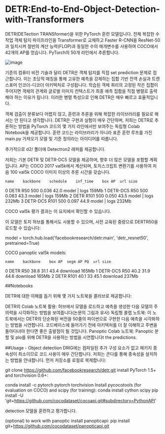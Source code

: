 # DETR:End-to-End-Object-Detection-with-Transformers

DETR(DETection TRANSformer)을 위한 PyTorch 훈련 모델입니다. 전체 복잡한 수작업 객체 탐지 파이프라인을 Transformer로 교체하고 Faster R-CNN을 ResNet-50과 일치시켜 절반의 계산 능력(FLOP)과 동일한 수의 매개변수를 사용하여 COCO에서 42개의 AP를 얻습니다. PyTorch의 50개 라인에서 추론합니다.

![image](https://github.com/hyeyun0302/DETR_End-to-End-Object-Detection-with-Transformers/assets/104217871/d0e32cc8-52f6-42a4-a13d-43e73d608e2b)


기존의 컴퓨터 비전 기술과 달리 DETR은 객체 탐지를 직접 set prediction 문제로 접근합니다. 이는 초당적 매칭을 통해 고유한 예측을 강제하는 집합 기반 전역 손실과 트랜스포머 인코더-디코더 아키텍처로 구성됩니다. 학습된 객체 쿼리의 고정된 작은 집합이 주어지면 객체의 관계와 글로벌 이미지 컨텍스트가 최종 예측 집합을 직접 병렬로 출력해야 하는 이유가 됩니다. 이러한 병렬 특성으로 인해 DETR은 매우 빠르고 효율적입니다.

객체 검출이 분류보다 어렵지 않고, 훈련과 추론을 위해 복잡한 라이브러리를 필요로 해서는 안 된다고 생각합니다. DETR은 구현과 실험이 매우 간단하며, 저희는 DETR로 추론하는 방법을 PyTorch 코드의 몇 가지 라인에서만 보여주는 독립형 Colab Notebook을 제공합니다. 훈련 코드는 라이브러리가 아니라 표준 훈련 루프를 가진 main.py 가져오기 모델 및 기준 정의라는 아이디어를 따릅니다.

추가적으로 d2/ 폴더에 Detectron2 래퍼를 제공합니다.


저희는 기본 DETR 및 DETR-DC5 모델을 제공하며, 향후 더 많은 모델을 포함할 계획입니다. AP는 COCO 2017 val5k에서 계산되며, 토치스크립트 변환기를 사용하여 처음 100 val5k COCO 이미지 이상의 추론 시간을 갖습니다.


	name	backbone	schedule	inf_time	box AP	url	size
0	DETR	R50	500	0.036	42.0	model | logs	159Mb
1	DETR-DC5	R50	500	0.083	43.3	model | logs	159Mb
2	DETR	R101	500	0.050	43.5	model | logs	232Mb
3	DETR-DC5	R101	500	0.097	44.9	model | logs	232Mb


COCO val5k 평가 결과는 이 요지에서 확인할 수 있습니다.

이 모델은 토치 허브를 통해서도 사용할 수 있으며, 사전 교육된 중량으로 DERTR50을 로드할 수 있습니다:

model = torch.hub.load('facebookresearch/detr:main', 'detr_resnet50', pretrained=True)

COCO panoptic val5k models:

	name	backbone	box AP	segm AP	PQ	url	size
0	DETR	R50	38.8	31.1	43.4	download	165Mb
1	DETR-DC5	R50	40.2	31.9	44.6	download	165Mb
2	DETR	R101	40.1	33	45.1	download	237Mb


##Notebooks

DETR에 대한 이해를 돕기 위해 몇 가지 노트북을 콜라브로 제공합니다:

DETR의 Colab 노트북 활용: 허브에서 모델을 로드하고 예측을 생성한 다음 모델의 주의력을 시각화하는 방법을 보여줍니다(논문의 그림과 유사)
독립형 콜랩 노트북: 이 노트북에서는 DETR의 단순화된 버전을 50줄의 파이썬으로 구현한 다음 예측을 시각화하는 방법을 시연합니다. 코드베이스에 들어가기 전에 아키텍처를 더 잘 이해하고 주변을 돌아다녀야 한다면 좋은 출발점이 될 것입니다.
Panoptic Colab 노트북: Panoptic 분할 및 plo를 위해 DETR을 사용하는 방법을 시연합니다t the predictions.

##Usage - Object detection
DRIG에는 컴파일된 추가 구성 요소가 없고 패키지 종속성이 최소이므로 코드 사용이 매우 간단합니다. 저희는 콘다를 통해 종속성을 설치하는 방법을 안내합니다. 먼저 저장소를 로컬로 복제합니다:

git clone https://github.com/facebookresearch/detr.git
install PyTorch 1.5+ and torchvision 0.6+:

conda install -c pytorch pytorch torchvision
Install pycocotools (for evaluation on COCO) and scipy (for training):
conda install cython scipy
pip install -U 'git+https://github.com/cocodataset/cocoapi.git#subdirectory=PythonAPI'

detection 모델을 훈련하고 평가합니다.

(optional) to work with panoptic install panopticapi:
pip install git+https://github.com/cocodataset/panopticapi.git
